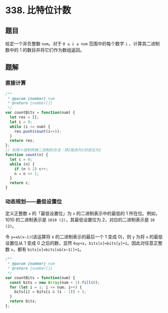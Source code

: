 # 338. 比特位计数

## 题目

给定一个非负整数 `num`。对于 `0 ≤ i ≤ num` 范围中的每个数字 `i` ，计算其二进制数中的 1 的数目并将它们作为数组返回。

## 题解

### 直接计算

```js
/**
 * @param {number} num
 * @return {number[]}
 */
var countBits = function(num) {
  let res = [];
  let i = 0;
  while (i <= num) {
    res.push(count(i++));
  }
  return res;
};
// 利用十进制转换二进制的方法：除2取余为1则该位为1
function count(n) {
  let c = 0;
  while (n) {
    if (n % 2) c++;
    n = n >> 1;
  }
  return c;
}
```

### 动态规划——最低设置位

定义正整数 `x` 的「最低设置位」为 `x` 的二进制表示中的最低的 1 所在位。例如，1010 的二进制表示是 `1010 (2)`，其最低设置位为 2，对应的二进制表示是 `10 (2)`。

令 `y=x&(x−1)`(该运算将 x 的二进制表示的最后一个 1 变成 0)，则 `y` 为将 `x` 的最低设置位从 1 变成 0 之后的数，显然 `0≤y<x`，`bits[x]=bits[y]+1`。因此对任意正整数 `x`，都有 `bits[x]=bits[x&(x−1)]+1`。

```js
/**
 * @param {number} num
 * @return {number[]}
 */
var countBits = function(num) {
  const bits = new Array(num + 1).fill(0);
  for (let i = 1; i <= num; i++) {
    bits[i] = bits[i & (i - 1)] + 1;
  }
  return bits;
};
```
